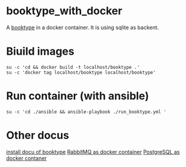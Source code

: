 # booktype_with_docker
A [booktype](https://www.sourcefabric.org/en/booktype/) in a docker container. It is using sqlite as backent.

# Biuild images #

```
su -c 'cd && docker build -t localhost/booktype .'
su -c 'docker tag localhost/booktype localhost/booktype'
```

# Run container (with ansible) #

```
su -c 'cd ./ansible && ansible-playbook ./run_booktype.yml '
```

# Other docus #

[install docu of booktype](http://sourcefabric.booktype.pro/booktype-20-for-authors-and-publishers/installation-on-gnulinux/)
[RabbitMQ as docker container](https://hub.docker.com/_/rabbitmq/)
[PostgreSQL as docker contaner](https://hub.docker.com/_/postgres/)
